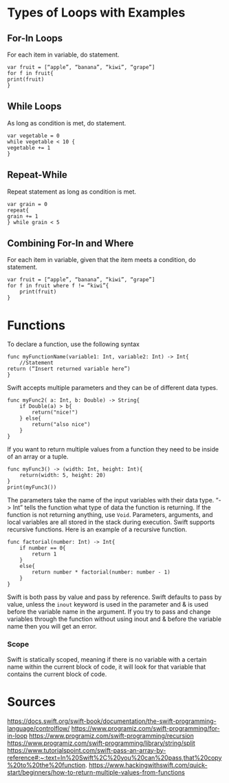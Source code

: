 # Types of Loops with Examples
## For-In Loops
For each item in variable, do statement.
```
var fruit = [“apple”, “banana”, “kiwi”, “grape”]
for f in fruit{
print(fruit)
}
```
## While Loops
As long as condition is met, do statement.
```
var vegetable = 0
while vegetable < 10 {
vegetable += 1
}
```
## Repeat-While
Repeat statement as long as condition is met.
```
var grain = 0
repeat{
grain += 1
} while grain < 5
```
## Combining For-In and Where
For each item in variable, given that the item meets a condition, do statement.
```
var fruit = [“apple”, “banana”, “kiwi”, “grape”]
for f in fruit where f != “kiwi”{
	print(fruit)
}
```
# Functions
To declare a function, use the following syntax
```
func myFunctionName(variable1: Int, variable2: Int) -> Int{
	//Statement 
return (“Insert returned variable here”)
}
```
Swift accepts multiple parameters and they can be of different data types.
```
func myFunc2( a: Int, b: Double) -> String{
    if Double(a) > b{
        return("nice!")
    } else{
        return("also nice")
    }
}
```
If you want to return multiple values from a function they need to be inside of an array or a tuple. 
```
func myFunc3() -> (width: Int, height: Int){
    return(width: 5, height: 20)
}
print(myFunc3())

```
The parameters take the name of the input variables with their data type. “-> Int” tells the function what type of data the function is returning. If the function is not returning anything, use `Void`. Parameters, arguments, and local variables are all stored in the stack during execution. 
Swift supports recursive functions. Here is an example of a recursive function.
```
func factorial(number: Int) -> Int{
    if number == 0{
        return 1
    }
    else{
        return number * factorial(number: number - 1)
    }
}
```
Swift is both pass by value and pass by reference. Swift defaults to pass by value, unless the `inout` keyword is used in the parameter and & is used before the variable name in the argument. If you try to pass and change variables through the function without using inout and & before the variable name then you will get an error.
### Scope
Swift is statically scoped, meaning if there is no variable with a certain name within the current block of code, it will look for that variable that contains the current block of code. 

# Sources
https://docs.swift.org/swift-book/documentation/the-swift-programming-language/controlflow/
https://www.programiz.com/swift-programming/for-in-loop
https://www.programiz.com/swift-programming/recursion
https://www.programiz.com/swift-programming/library/string/split
https://www.tutorialspoint.com/swift-pass-an-array-by-reference#:~:text=In%20Swift%2C%20you%20can%20pass,that%20copy%20to%20the%20function.
https://www.hackingwithswift.com/quick-start/beginners/how-to-return-multiple-values-from-functions
